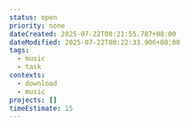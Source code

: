 ```yaml
---
status: open
priority: none
dateCreated: 2025-07-22T00:21:55.787+08:00
dateModified: 2025-07-22T00:22:33.906+08:00
tags:
  - music
  - task
contexts:
  - download
  - music
projects: []
timeEstimate: 15
---
```


